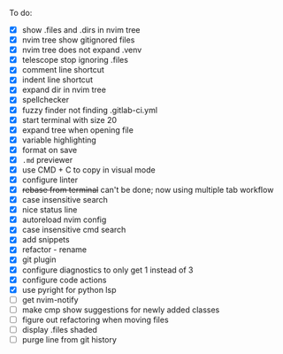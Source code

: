 To do:
- [x] show .files and .dirs in nvim tree 
- [x] nvim tree show gitignored files 
- [x] nvim tree does not expand .venv  
- [x] telescope stop ignoring .files  
- [x] comment line shortcut 
- [x] indent line shortcut 
- [x] expand dir in nvim tree
- [x] spellchecker 
- [x] fuzzy finder not finding .gitlab-ci.yml
- [x] start terminal with size 20
- [x] expand tree when opening file
- [x] variable highlighting
- [x] format on save
- [x] `.md` previewer
- [x] use CMD + C to copy in visual mode
- [x] configure linter
- [x] ~~rebase from terminal~~ can't be done; now using multiple tab workflow
- [x] case insensitive search 
- [x] nice status line
- [x] autoreload nvim config
- [x] case insensitive cmd search
- [x] add snippets
- [x] refactor - rename
- [x] git plugin
- [x] configure diagnostics to only get 1 instead of 3
- [x] configure code actions
- [x] use pyright for python lsp
- [ ] get nvim-notify
- [ ] make cmp show suggestions for newly added classes
- [ ] figure out refactoring when moving files
- [ ] display .files shaded
- [ ] purge line from git history
